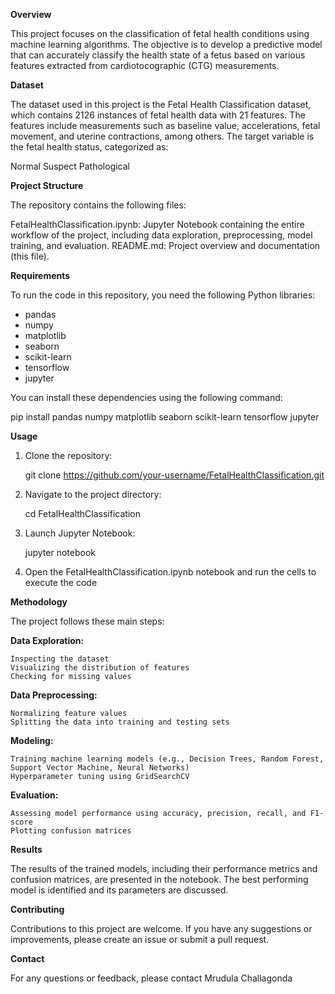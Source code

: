 **Overview**

This project focuses on the classification of fetal health conditions using machine learning algorithms. The objective is to develop a predictive model that can accurately classify the health state of a fetus based on various features extracted from cardiotocographic (CTG) measurements.

**Dataset**

The dataset used in this project is the Fetal Health Classification dataset, which contains 2126 instances of fetal health data with 21 features. The features include measurements such as baseline value, accelerations, fetal movement, and uterine contractions, among others. The target variable is the fetal health status, categorized as:

Normal
Suspect
Pathological

**Project Structure**

The repository contains the following files:

FetalHealthClassification.ipynb: Jupyter Notebook containing the entire workflow of the project, including data exploration, preprocessing, model training, and evaluation.
README.md: Project overview and documentation (this file).

**Requirements**

To run the code in this repository, you need the following Python libraries:

* pandas
* numpy
* matplotlib
* seaborn
* scikit-learn
* tensorflow
* jupyter

You can install these dependencies using the following command:

  pip install pandas numpy matplotlib seaborn scikit-learn tensorflow jupyter

**Usage**

1. Clone the repository:

     git clone https://github.com/your-username/FetalHealthClassification.git

2. Navigate to the project directory:

     cd FetalHealthClassification

3. Launch Jupyter Notebook:

     jupyter notebook

4. Open the FetalHealthClassification.ipynb notebook and run the cells to execute the code

**Methodology**

The project follows these main steps:

  **Data Exploration:**
  
    Inspecting the dataset
    Visualizing the distribution of features
    Checking for missing values
    
  **Data Preprocessing:**
    
    Normalizing feature values
    Splitting the data into training and testing sets
    
  **Modeling:**
    
    Training machine learning models (e.g., Decision Trees, Random Forest, Support Vector Machine, Neural Networks)
    Hyperparameter tuning using GridSearchCV
    
  **Evaluation:**
    
    Assessing model performance using accuracy, precision, recall, and F1-score
    Plotting confusion matrices

**Results**

The results of the trained models, including their performance metrics and confusion matrices, are presented in the notebook. The best performing model is identified and its parameters are discussed.

**Contributing**

Contributions to this project are welcome. If you have any suggestions or improvements, please create an issue or submit a pull request.

**Contact**

For any questions or feedback, please contact Mrudula Challagonda
